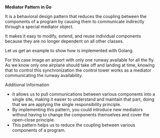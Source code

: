 **Mediator Pattern in Go**

It is a behavioral design pattern that reduces the coupling between the components of a program by causing them to communicate indirectly through a special mediator object.

It makes it easy to modify, extend, and reuse individual components because they are no longer dependent on all other classes.

Let us get an example to show how is implemented with Golang.

For this case image an airport with only one runway available for all the fly. As we know only one airplane should take off and landing at time, knowing that to control this synchronization the control tower works as a mediator communicating the runway availability.


Additional Information
- It allows us to pull communications between various components into a single site, making it easier to understand and maintain that part, doing that we are applying the single responsibility principle.
- By implementing this pattern, you could introduce new mediators without having to change the components themselves and cover the open-close principle.
- This pattern helps us to reduce the coupling between various components of a program.